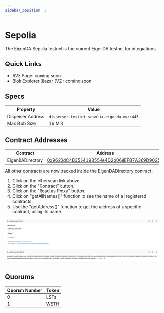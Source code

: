 ```yaml
---
sidebar_position: 3
---
```


# Sepolia

The EigenDA Sepolia testnet is the current EigenDA testnet for integrations.

## Quick Links

* AVS Page: coming soon
* Blob Explorer Blazar (V2): coming soon

## Specs

| Property | Value |
| --- | --- |
| Disperser Address | `disperser-testnet-sepolia.eigenda.xyz:443` |
| Max Blob Size | 16 MiB |

## Contract Addresses

| Contract | Address |
| --- | --- |
| EigenDADirectory | [0x9620dC4B3564198554e4D2b06dEFB7A369D90257](https://sepolia.etherscan.io/address/0x9620dC4B3564198554e4D2b06dEFB7A369D90257) |

All other contracts are now tracked inside the EigenDADirectory contract:
1. Click on the etherscan link above.
2. Click on the "Contract" button.
3. Click on the "Read as Proxy" button.
4. Click on "getAllNames()" function to see the name of all registered contracts.
5. Use the "getAddress()" function to get the address of a specific contract, using its name.

![](../../../../static/img/eigenda/eigenda-directory-etherscan.png)

## Quorums

| Quorum Number | Token |
| --- | --- |
| 0 | LSTs |
| 1 | [WETH](https://sepolia.etherscan.io/token/0xf531b8f309be94191af87605cfbf600d71c2cfe0) |
